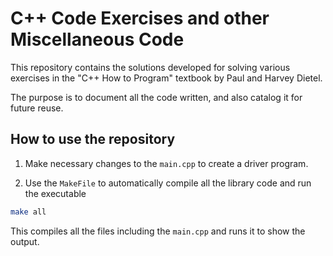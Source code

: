 # C++ Code Exercises and other Miscellaneous Code

This repository contains the solutions developed for solving various exercises in the "C++ How to Program" textbook by Paul and Harvey Dietel.

The purpose is to document all the code written, and also catalog it for future reuse.

## How to use the repository

1. Make necessary changes to the ``main.cpp`` to create a driver program.

2. Use the ``MakeFile`` to automatically compile all the library code and run the executable

```bash
make all
```

This compiles all the files including the ``main.cpp`` and runs it to show the output.

